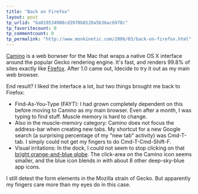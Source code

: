 ```yaml
---
title: "Back on Firefox"
layout: post
tp_urlid: "6a010534988cd3970b0120a5b36ac6970c"
tp_favoritecount: 0
tp_commentcount: 0
tp_permalink: "http://www.monkinetic.com/2006/03/back-on-firefox.html"
---
```

[Camino](http://www.caminobrowser.org/) is a web borwser for the Mac that wraps a native OS X interface around the popular Gecko rendering engine. It&#39;s fast, and renders 99.8% of sites exactly like [Firefox](http://www.mozilla.com/firefox/). After 1.0 came out, Idecide to try it out as my main web browser.

End result? I liked the interface a lot, but two things brought me back to Firefox:

* Find-As-You-Type (FAYT): I had grown completely dependent on this before moving to Camino as my main browser. Even after a month, I was typing to find stuff. Muscle memory is hard to change.
* Also in the muscle-memory category: Camino does not focus the address-bar when creating new tabs. My shortcut for a new Google search (a surprising percentage of my &quot;new tab&quot; activity) was Cmd-T-tab. I simply could not get my fingers to do Cmd-T-Cmd-Shift-F.
* Visual irritations: In the dock, I could not seem to stop clicking on that [bright orange-and-blue globe](http://www.mozilla.com/firefox/). The click-area on the Camino icon seems smaller, and the blue icon blends in with about 8 other deep-sky-blue app icons.

I still detest the form elements in the Mozilla strain of Gecko. But apparently my fingers care more than my eyes do in this case.

